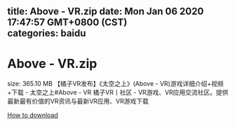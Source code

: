 
title: Above - VR.zip
date: Mon Jan 06 2020 17:47:57 GMT+0800 (CST)    
categories: baidu
---

# Above - VR.zip
size: 365.10 MB
 【橘子VR发布】《太空之上》(Above - VR)游戏详细介绍+视频+下载 - 太空之上#Above - VR 橘子VR丨社区 - VR游戏、VR应用交流社区。提供最新最有价值的VR资讯与最新VR应用、VR游戏下载
 

[How to download](https://bpcam.bemobtrk.com/go/2ceec3aa-1ca2-46d6-b9ff-aaa5c184517c?jno=1708)